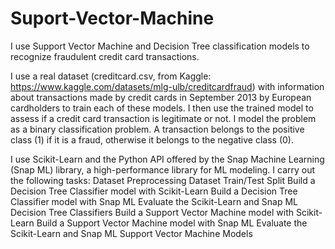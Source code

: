 # Suport-Vector-Machine
I use Support Vector Machine and Decision Tree classification models to recognize fraudulent credit card transactions.

I use a real dataset (creditcard.csv, from Kaggle: https://www.kaggle.com/datasets/mlg-ulb/creditcardfraud) with information about transactions made by credit cards in September 2013 by European cardholders to train each of these models. I then use the trained model to assess if a credit card transaction is legitimate or not. I model the problem as a binary classification problem. A transaction belongs to the positive class (1) if it is a fraud, otherwise it belongs to the negative class (0).

I use Scikit-Learn and the Python API offered by the Snap Machine Learning (Snap ML) library, a high-performance library for ML modeling. I carry out the following tasks:
Dataset Preprocessing
Dataset Train/Test Split
Build a Decision Tree Classifier model with Scikit-Learn
Build a Decision Tree Classifier model with Snap ML
Evaluate the Scikit-Learn and Snap ML Decision Tree Classifiers
Build a Support Vector Machine model with Scikit-Learn
Build a Support Vector Machine model with Snap ML
Evaluate the Scikit-Learn and Snap ML Support Vector Machine Models


